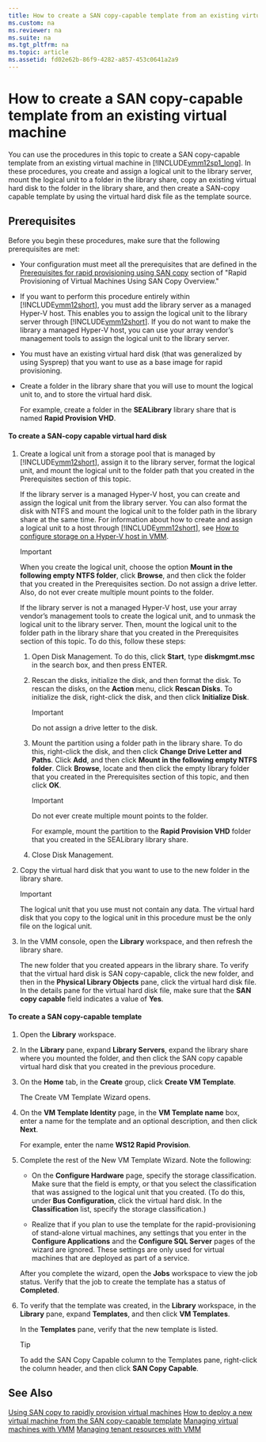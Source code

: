 ```yaml
---
title: How to create a SAN copy-capable template from an existing virtual machine
ms.custom: na
ms.reviewer: na
ms.suite: na
ms.tgt_pltfrm: na
ms.topic: article
ms.assetid: fd02e62b-86f9-4282-a857-453c0641a2a9
---
```

# How to create a SAN copy-capable template from an existing virtual machine
You can use the procedures in this topic to create a SAN copy\-capable template from an existing virtual machine in [!INCLUDE[vmm12sp1_long](Token/vmm12sp1_long_md.md)]. In these procedures, you create and assign a logical unit to the library server, mount the logical unit to a folder in the library share, copy an existing virtual hard disk to the folder in the library share, and then create a SAN\-copy capable template by using the virtual hard disk file as the template source.

## Prerequisites
Before you begin these procedures, make sure that the following prerequisites are met:

-   Your configuration must meet all the prerequisites that are defined in the [Prerequisites for rapid provisioning using SAN copy](Using-SAN-copy-to-rapidly-provision-virtual-machines.md#BKMK_prereq) section of "Rapid Provisioning of Virtual Machines Using SAN Copy Overview."

-   If you want to perform this procedure entirely within [!INCLUDE[vmm12short](Token/vmm12short_md.md)], you must add the library server as a managed Hyper\-V host. This enables you to assign the logical unit to the library server through [!INCLUDE[vmm12short](Token/vmm12short_md.md)]. If you do not want to make the library a managed Hyper\-V host, you can use your array vendor’s management tools to assign the logical unit to the library server.

-   You must have an existing virtual hard disk \(that was generalized by using Sysprep\) that you want to use as a base image for rapid provisioning.

-   Create a folder in the library share that you will use to mount the logical unit to, and to store the virtual hard disk.

    For example, create a folder in the **SEALibrary** library share that is named **Rapid Provision VHD**.

#### To create a SAN\-copy capable virtual hard disk

1.  Create a logical unit from a storage pool that is managed by [!INCLUDE[vmm12short](Token/vmm12short_md.md)], assign it to the library server, format the logical unit, and mount the logical unit to the folder path that you created in the Prerequisites section of this topic.

    If the library server is a managed Hyper\-V host, you can create and assign the logical unit from the library server. You can also format the disk with NTFS and mount the logical unit to the folder path in the library share at the same time. For information about how to create and assign a logical unit to a host through [!INCLUDE[vmm12short](Token/vmm12short_md.md)], see [How to configure storage on a Hyper-V host in VMM](How-to-configure-storage-on-a-Hyper-V-host-in-VMM.md).

    > [!IMPORTANT]
    > When you create the logical unit, choose the option **Mount in the following empty NTFS folder**, click **Browse**, and then click the folder that you created in the Prerequisites section. Do not assign a drive letter. Also, do not ever create multiple mount points to the folder.

    If the library server is not a managed Hyper\-V host, use your array vendor’s management tools to create the logical unit, and to unmask the logical unit to the library server. Then, mount the logical unit to the folder path in the library share that you created in the Prerequisites section of this topic. To do this, follow these steps:

    1.  Open Disk Management. To do this, click **Start**, type **diskmgmt.msc** in the search box, and then press ENTER.

    2.  Rescan the disks, initialize the disk, and then format the disk. To rescan the disks, on the **Action** menu, click **Rescan Disks**. To initialize the disk, right\-click the disk, and then click **Initialize Disk**.

        > [!IMPORTANT]
        > Do not assign a drive letter to the disk.

    3.  Mount the partition using a folder path in the library share. To do this, right\-click the disk, and then click **Change Drive Letter and Paths**. Click **Add**, and then click **Mount in the following empty NTFS folder**. Click **Browse**, locate and then click the empty library folder that you created in the Prerequisites section of this topic, and then click **OK**.

        > [!IMPORTANT]
        > Do not ever create multiple mount points to the folder.

        For example, mount the partition to the **Rapid Provision VHD** folder that you created in the SEALibrary library share.

    4.  Close Disk Management.

2.  Copy the virtual hard disk that you want to use to the new folder in the library share.

    > [!IMPORTANT]
    > The logical unit that you use must not contain any data. The virtual hard disk that you copy to the logical unit in this procedure must be the only file on the logical unit.

3.  In the VMM console, open the **Library** workspace, and then refresh the library share.

    The new folder that you created appears in the library share. To verify that the virtual hard disk is SAN copy\-capable, click the new folder, and then in the **Physical Library Objects** pane, click the virtual hard disk file. In the details pane for the virtual hard disk file, make sure that the **SAN copy capable** field indicates a value of **Yes**.

#### To create a SAN copy\-capable template

1.  Open the **Library** workspace.

2.  In the **Library** pane, expand **Library Servers**, expand the library share where you mounted the folder, and then click the SAN copy capable virtual hard disk that you created in the previous procedure.

3.  On the **Home** tab, in the **Create** group, click **Create VM Template**.

    The Create VM Template Wizard opens.

4.  On the **VM Template Identity** page, in the **VM Template name** box, enter a name for the template and an optional description, and then click **Next**.

    For example, enter the name **WS12 Rapid Provision**.

5.  Complete the rest of the New VM Template Wizard. Note the following:

    -   On the **Configure Hardware** page, specify the storage classification. Make sure that the field is empty, or that you select the classification that was assigned to the logical unit that you created. \(To do this, under **Bus Configuration**, click the virtual hard disk. In the **Classification** list, specify the storage classification.\)

    -   Realize that if you plan to use the template for the rapid\-provisioning of stand\-alone virtual machines, any settings that you enter in the **Configure Applications** and the **Configure SQL Server** pages of the wizard are ignored. These settings are only used for virtual machines that are deployed as part of a service.

    After you complete the wizard, open the **Jobs** workspace to view the job status. Verify that the job to create the template has a status of **Completed**.

6.  To verify that the template was created, in the **Library** workspace, in the **Library** pane, expand **Templates**, and then click **VM Templates**.

    In the **Templates** pane, verify that the new template is listed.

    > [!TIP]
    > To add the SAN Copy Capable column to the Templates pane, right\-click the column header, and then click **SAN Copy Capable**.

## See Also
[Using SAN copy to rapidly provision virtual machines](Using-SAN-copy-to-rapidly-provision-virtual-machines.md)
[How to deploy a new virtual machine from the SAN copy-capable template](How-to-deploy-a-new-virtual-machine-from-the-SAN-copy-capable-template.md)
[Managing virtual machines with VMM](Managing-virtual-machines-with-VMM.md)
[Managing tenant resources with VMM](Managing-tenant-resources-with-VMM.md)


